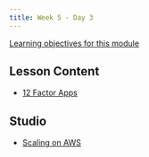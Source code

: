 ```yaml
---
title: Week 5 - Day 3
---
```


[Learning objectives for this module](../../objectives/#day-3)

## Lesson Content

- [12 Factor Apps](https://education.launchcode.org/gis-devops-slides/week5/12-factor.html)

## Studio

- [Scaling on AWS](../../studios/AWS-auto-scaling)
